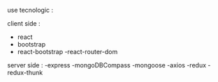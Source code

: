 use tecnologic :

client side :

- react
- bootstrap
- react-bootstrap
  -react-router-dom

server side :
-express
-mongoDBCompass
-mongoose
-axios
-redux
-redux-thunk
